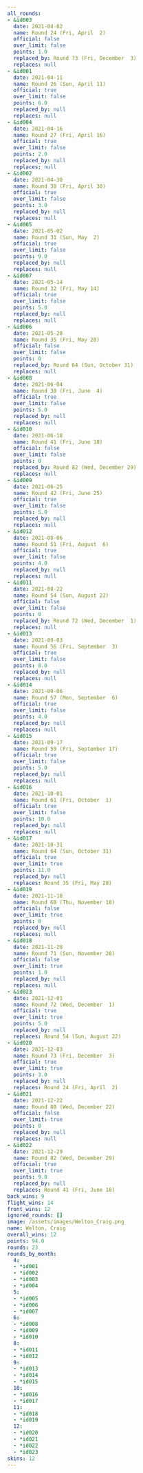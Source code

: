 ```yaml
---
all_rounds:
- &id003
  date: 2021-04-02
  name: Round 24 (Fri, April  2)
  official: false
  over_limit: false
  points: 1.0
  replaced_by: Round 73 (Fri, December  3)
  replaces: null
- &id001
  date: 2021-04-11
  name: Round 26 (Sun, April 11)
  official: true
  over_limit: false
  points: 6.0
  replaced_by: null
  replaces: null
- &id004
  date: 2021-04-16
  name: Round 27 (Fri, April 16)
  official: true
  over_limit: false
  points: 2.0
  replaced_by: null
  replaces: null
- &id002
  date: 2021-04-30
  name: Round 30 (Fri, April 30)
  official: true
  over_limit: false
  points: 3.0
  replaced_by: null
  replaces: null
- &id005
  date: 2021-05-02
  name: Round 31 (Sun, May  2)
  official: true
  over_limit: false
  points: 9.0
  replaced_by: null
  replaces: null
- &id007
  date: 2021-05-14
  name: Round 32 (Fri, May 14)
  official: true
  over_limit: false
  points: 5.0
  replaced_by: null
  replaces: null
- &id006
  date: 2021-05-28
  name: Round 35 (Fri, May 28)
  official: false
  over_limit: false
  points: 0
  replaced_by: Round 64 (Sun, October 31)
  replaces: null
- &id008
  date: 2021-06-04
  name: Round 38 (Fri, June  4)
  official: true
  over_limit: false
  points: 5.0
  replaced_by: null
  replaces: null
- &id010
  date: 2021-06-18
  name: Round 41 (Fri, June 18)
  official: false
  over_limit: false
  points: 0
  replaced_by: Round 82 (Wed, December 29)
  replaces: null
- &id009
  date: 2021-06-25
  name: Round 42 (Fri, June 25)
  official: true
  over_limit: false
  points: 5.0
  replaced_by: null
  replaces: null
- &id012
  date: 2021-08-06
  name: Round 51 (Fri, August  6)
  official: true
  over_limit: false
  points: 4.0
  replaced_by: null
  replaces: null
- &id011
  date: 2021-08-22
  name: Round 54 (Sun, August 22)
  official: false
  over_limit: false
  points: 0
  replaced_by: Round 72 (Wed, December  1)
  replaces: null
- &id013
  date: 2021-09-03
  name: Round 56 (Fri, September  3)
  official: true
  over_limit: false
  points: 8.0
  replaced_by: null
  replaces: null
- &id014
  date: 2021-09-06
  name: Round 57 (Mon, September  6)
  official: true
  over_limit: false
  points: 4.0
  replaced_by: null
  replaces: null
- &id015
  date: 2021-09-17
  name: Round 59 (Fri, September 17)
  official: true
  over_limit: false
  points: 5.0
  replaced_by: null
  replaces: null
- &id016
  date: 2021-10-01
  name: Round 61 (Fri, October  1)
  official: true
  over_limit: false
  points: 10.0
  replaced_by: null
  replaces: null
- &id017
  date: 2021-10-31
  name: Round 64 (Sun, October 31)
  official: true
  over_limit: true
  points: 11.0
  replaced_by: null
  replaces: Round 35 (Fri, May 28)
- &id019
  date: 2021-11-18
  name: Round 68 (Thu, November 18)
  official: false
  over_limit: true
  points: 0
  replaced_by: null
  replaces: null
- &id018
  date: 2021-11-28
  name: Round 71 (Sun, November 28)
  official: false
  over_limit: true
  points: 1.0
  replaced_by: null
  replaces: null
- &id023
  date: 2021-12-01
  name: Round 72 (Wed, December  1)
  official: true
  over_limit: true
  points: 5.0
  replaced_by: null
  replaces: Round 54 (Sun, August 22)
- &id020
  date: 2021-12-03
  name: Round 73 (Fri, December  3)
  official: true
  over_limit: true
  points: 3.0
  replaced_by: null
  replaces: Round 24 (Fri, April  2)
- &id021
  date: 2021-12-22
  name: Round 80 (Wed, December 22)
  official: false
  over_limit: true
  points: 0
  replaced_by: null
  replaces: null
- &id022
  date: 2021-12-29
  name: Round 82 (Wed, December 29)
  official: true
  over_limit: true
  points: 9.0
  replaced_by: null
  replaces: Round 41 (Fri, June 18)
back_wins: 9
flight_wins: 14
front_wins: 12
ignored_rounds: []
image: /assets/images/Welton_Craig.png
name: Welton, Craig
overall_wins: 12
points: 94.0
rounds: 23
rounds_by_month:
  4:
  - *id001
  - *id002
  - *id003
  - *id004
  5:
  - *id005
  - *id006
  - *id007
  6:
  - *id008
  - *id009
  - *id010
  8:
  - *id011
  - *id012
  9:
  - *id013
  - *id014
  - *id015
  10:
  - *id016
  - *id017
  11:
  - *id018
  - *id019
  12:
  - *id020
  - *id021
  - *id022
  - *id023
skins: 12
---
```

